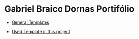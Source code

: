 # Gabriel Braico Dornas Portifólio

- [General Templates](https://html5up.net/)

- [Used Template in this project](https://html5up.net/read-only)
